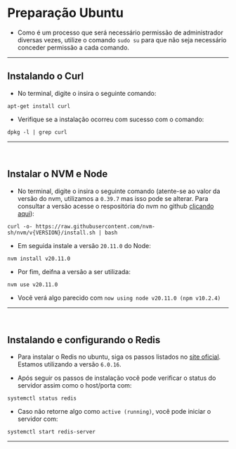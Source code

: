 # Preparação Ubuntu
- Como é um processo que será necessário permissão de administrador diversas vezes, utilize o comando `sudo su` para que não seja necessário conceder permissão a cada comando.
---

## Instalando o Curl
- No terminal, digite o insira o seguinte comando:
```
apt-get install curl
```
- Verifique se a instalação ocorreu com sucesso com o comando:
```
dpkg -l | grep curl
```
---
<br>

## Instalar o NVM e Node
- No terminal, digite o insira o seguinte comando (atente-se ao valor da versão do nvm, utilizamos a `0.39.7` mas isso pode se alterar. Para consultar a versão acesse o respositória do nvm no github [clicando aqui](https://github.com/nvm-sh/nvm?tab=readme-ov-file#installing-and-updating)):
```
curl -o- https://raw.githubusercontent.com/nvm-sh/nvm/v{VERSION}/install.sh | bash
```
- Em seguida instale a versão `20.11.0` do Node:
```
nvm install v20.11.0
```
- Por fim, deifna a versão a ser utilizada:
```
nvm use v20.11.0
```
- Você verá algo parecido com `now using node v20.11.0 (npm v10.2.4)`
---
<br>

## Instalando e configurando o Redis
- Para instalar o Redis no ubuntu, siga os passos listados no [site oficial](https://redis.io/docs/install/install-redis/install-redis-on-linux/). Estamos utilizando a versão `6.0.16`.

- Após seguir os passos de instalação você pode verificar o status do servidor assim como o host/porta com: 
```
systemctl status redis
```
- Caso não retorne algo como `active (running)`, você pode iniciar o servidor com:
```
systemctl start redis-server
```
---
<br>

